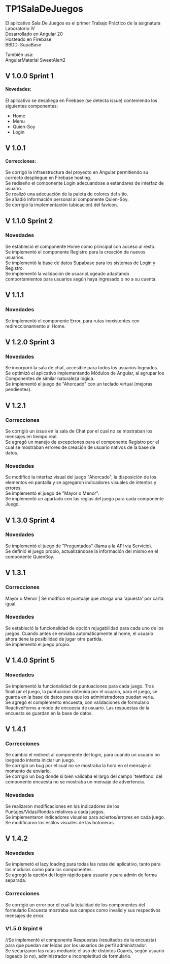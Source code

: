 # TP1SalaDeJuegos
El aplicativo Sala De Juegos es el primer Trabajo Práctico de la asignatura Laboratorio IV  
Desarrollado en Angular 20  
Hosteado en Firebase  
BBDD: SupaBase  
  
También usa:  
AngularMaterial
SweetAlert2

## V 1.0.0 Sprint 1
#### Novedades:
El aplicativo se despliega en Firebase (se detecta issue) conteniendo los siguientes componentes:
* Home
* Menu
* Quien-Soy
* Login

## V 1.0.1
#### Correcciones:
Se corrigó la infraestructura del proyecto en Angular permitiendo su correcto despliegue en Firebase hosting.  
Se rediseño el componente Login adecuandose a estándares de interfaz de usuario.  
Se realizó una adecuación de la paleta de colores del sitio.  
Se añadió información personal al componente Quien-Soy.  
Se corrigió la implementación (ubicación) del favicon.

## V 1.1.0 Sprint 2
### Novedades
Se estableció el componente Home como principal con acceso al resto.  
Se implementó el componente Registro para la creación de nuevos usuarios.  
Se implementó la base de datos Supabase para los sistemas de Login y Registro.  
Se implementó la validación de usuarioLogeado adaptando comportamientos para usuarios según haya ingresado o no a su cuenta.  

## V 1.1.1 
### Novedades
Se implementó el componente Error, para rutas inexistentes con redireccionamiento al Home.  

## V 1.2.0 Sprint 3
### Novedades
Se incorporó la sala de chat, accesible para todos los usuarios logeados.  
Se optimizó el aplicativo implementando Módulos de Angular, al agrupar los Componentes de similar naturaleza lógica.  
Se implementó el juego de "Ahorcado" con un teclado virtual (mejoras pendientes).

## V 1.2.1
### Correcciones
Se corrigió un issue en la sala de Chat por el cual no se mostraban los mensajes en tiempo real.  
Se agregó un manejo de excepciones para el componente Registro por el cual se mostraban errores de creación de usuario nativos de la base de datos.

### Novedades
Se modificó la interfaz visual del juego "Ahorcado", la disposición de los elementos en pantalla y se agregaron indicadores visuales de intentos y errores.  
Se implementó el juego de "Mayor o Menor".  
Se implementó un apartado con las reglas del juego para cada componente Juego.  

## V 1.3.0 Sprint 4
### Novedades
Se implementó el juego de "Preguntados" (llama a la API via Servicio).  
Se definió el juego propio, actualizándose la información del mismo en el componente QuienSoy.

## V 1.3.1
### Correcciones
Mayor o Menor | Se modficó el puntuaje que otorga una 'apuesta' por carta igual.

### Novedades
Se estableció la funcionalidad de opción rejugabilidad para cada uno de los juegos. Cuando antes se enviaba automáticamente al home, el usuario ahora tiene la posibilidad de jugar otra partida.  
Se implementó el juego propio.

## V 1.4.0 Sprint 5
### Novedades
Se implementó la funcionalidad de puntuaciones para cada juego. Tras finalizar el juego, la puntuacion obtenida por el usuario, para el juego, se guarda en la base de datos para que los administradores puedan verla.  
Se agregó el complemento encuesta, con validaciones de formulario ReactiveForms a modo de encuesta de usuario. Las respuestas de la encuesta se guardan en la base de datos.

## V 1.4.1
### Correcciones
Se cambió el redirect al componente del login, para cuando un usuario no loegeado intenta iniciar un juego.  
Se corrigió un bug por el cual no se mostraba la hora en el mensaje al momento de enviarlo.  
Se corrigió un bug donde si bien validaba el largo del campo 'teletfono' del componente encuesta no se mostraba un mensaje de advertencia.

### Novedades
Se realizaron modificaciones en los indicadores de los Puntajes/Vidas/Rondas relativos a cada juegos.  
Se implementaron indicadores visuales para aciertos/errores en cada juego.  
Se modificaron los estilos visuales de las botoneras.

## V 1.4.2
### Novedades
Se implemetó el lazy loading para todas las rutas del aplicativo, tanto para los módulos como para los componentes.  
Se agregó la opción del login rápido para usuario y para admin de forma separada.

### Correcciones
Se corrigió un error por el cual la totalidad de los componentes del formulario Encuesta mostraba sus campos como invalid y sus respectivos mensajes de error.

### V1.5.0  Srpint 6
//Se implementó el componente Respuestas (resultados de la encuesta) para que puedan ser leídas por los usuarios de perfil administrador.  
Se securizaron las rutas mediante el uso de distintos Guards, según usuario logeado (o no), administrador e incompletitud de formulario.
